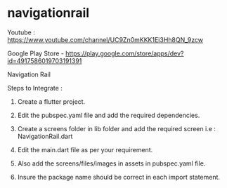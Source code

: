 # navigationrail

Youtube : https://www.youtube.com/channel/UC9Zn0mKKK1Ei3Hh8QN_9zcw

Google Play Store - https://play.google.com/store/apps/dev?id=4917586019703191391

Navigation Rail

Steps to Integrate : 
1. Create a flutter project.

2. Edit the pubspec.yaml file and add the required dependencies.
  
3. Create a screens folder in lib folder and add the required screen i.e : NavigationRail.dart

4. Edit the main.dart file as per your requirement.

5. Also add the screens/files/images in assets in pubspec.yaml file.

6. Insure the package name should be correct in each import statement.
